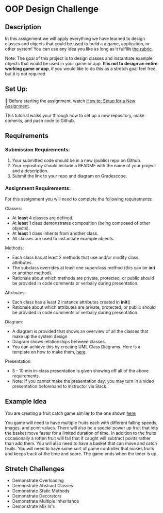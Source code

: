 # OOP Design Challenge

## Description
In this assignment we will apply everything we have learned to design classes and objects that could be used to build a a game, application, or other system! You can use any idea you like as long as it fulfills [the rubric](https://docs.google.com/document/d/1ZO1IFBUdnVHqUd4Yt4MrPUtnY08oVElU8D2-vO6PdW8/copy).

Note: The goal of this project is to design classes and instantiate example objects that would be used in your game or app. **It is not to design an entire working game or app**, if you would like to do this as a stretch goal feel free, but it is not required.


## Set Up:
🚨  Before starting the assignment, watch [How to: Setup for a New Assignment](https://youtu.be/MCbDO8IpqZM). 

This tutorial walks your through how to set up a new repository, make commits, and push code to Github.



## Requirements

### Submission Requirements:
1. Your submitted code should be in a new (public) repo on Github.
1. Your repositroy should include a README with the name of your project and a description.
1. Submit the link to your repo and diagram on Gradescope.


### Assignment Requirements:

For this assignment you will need to complete the following requirements:

Classes:
- At **least** 4 classes are defined.
- At **least** 1 class demonstrates composition (being composed of other objects).
- At **least** 1 class inherits from another class.
- All classes are used to instantiate example objects.

Methods: 
- Each class has at least 2 methods that use and/or modify class attributes.
- The subclass overrides at least one superclass method (this can be __init__ or another method).
- Rationale about which methods are private, protected, or public should be provided in code comments or verbally during presentation. 

Attributes:
- Each class has a least 2 instance attributes created in __init__()
- Rationale about which attributes are private, protected, or public should be provided in code comments or verbally during presentation. 


Diagram:
- A diagram is provided that shows an overview of all the classes that make up the system design
- Diagram shows relationships between classes.
- You can achieve this by creating UML Class Diagrams. Here is a template on how to make them, [here](https://docs.google.com/presentation/d/1yN9yxbiN2GYpxzyyMoFQ1H8FNuJ2jwr9KK0tADfJaJs/edit?usp=sharing).

Presentation:
- 5 - 10 min in-class presentation is given showing off all of the above requirements.
- Note: If you cannot make the presentation day, you may turn in a video presentation beforehand to instructor via Slack.

  


## Example Idea

You are creating a fruit catch game similar to the one shown [here](https://www.youtube.com/watch?v=yyDcrK7myec)

You game will need to have multiple fruits each with different falling speeds, images, and point values. There will also be a special power up fruit that lets the basket move faster for a limited duration of time. In addition to the fruits occasionally a rotten fruit will fall that if caught will subtract points rather than add them. You will also need to have a basket that can move and catch fruits. You will need to have some sort of game controller that makes fruits and keeps track of the time and score. The game ends when the timer is up. 



## Stretch Challenges

- Demonstrate Overloading
- Demonstrate Abstract Classes
- Demonstrate Static Methods
- Demonstrate Decorators
- Demonstrate Multiple Inheritance
- Demonstrate Mix In's
